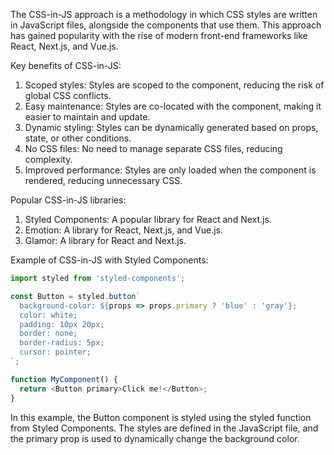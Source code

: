 The CSS-in-JS approach is a methodology in which CSS styles are written in JavaScript files, alongside the components that use them. This approach has gained popularity with the rise of modern front-end frameworks like React, Next.js, and Vue.js.

Key benefits of CSS-in-JS:

1. Scoped styles: Styles are scoped to the component, reducing the risk of global CSS conflicts.
2. Easy maintenance: Styles are co-located with the component, making it easier to maintain and update.
3. Dynamic styling: Styles can be dynamically generated based on props, state, or other conditions.
4. No CSS files: No need to manage separate CSS files, reducing complexity.
5. Improved performance: Styles are only loaded when the component is rendered, reducing unnecessary CSS.

Popular CSS-in-JS libraries:

1. Styled Components: A popular library for React and Next.js.
2. Emotion: A library for React, Next.js, and Vue.js.
3. Glamor: A library for React and Next.js.

Example of CSS-in-JS with Styled Components:


```javascript
import styled from 'styled-components';

const Button = styled.button`
  background-color: ${props => props.primary ? 'blue' : 'gray'};
  color: white;
  padding: 10px 20px;
  border: none;
  border-radius: 5px;
  cursor: pointer;
`;

function MyComponent() {
  return <Button primary>Click me!</Button>;
}
```

In this example, the Button component is styled using the styled function from Styled Components. The styles are defined in the JavaScript file, and the primary prop is used to dynamically change the background color.